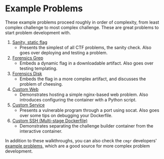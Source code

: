 # Example Problems

These example problems proceed roughly in order of complexity, from least
complex challenge to most complex challenge. These are great problems to start
problem development with.

1. [Sanity, static flag](/example-problems/sanity-static-flag/)
   - Presents the simplest of all CTF problems, the sanity check. Also goes over
     deploying and testing a problem.
1. [Forensics Grep](/example-problems/forensics-grep/)
   - Embeds a dynamic flag in a downloadable artifact. Also goes over testing
     templating.
1. [Forensics Disk](/example-problems/forensics-disk/)
   - Embeds the flag in a more complex artifact, and discusses the problem of
     cheesing.
1. [Custom Web](/example-problems/custom-web/)
   - Demonstrates hosting a simple nginx-based web problem. Also introduces
     configuring the container with a Python script.
1. [Custom Service](/example-problems/custom-service/)
   - Presents a vulnerable program through a port using socat. Also goes over
     some tips on debugging your Dockerfile.
1. [Custom SSH (Multi-stage Dockerfile)](/example-problems/custom-ssh/)
   - Demonstrates separating the challenge builder container from the
     interactive container.

In addition to these walkthroughs, you can also check the `cmgr` developers'
[example problems,](https://github.com/picoCTF/cmgr/tree/master/examples) which
are a good source for more complex problem development.
